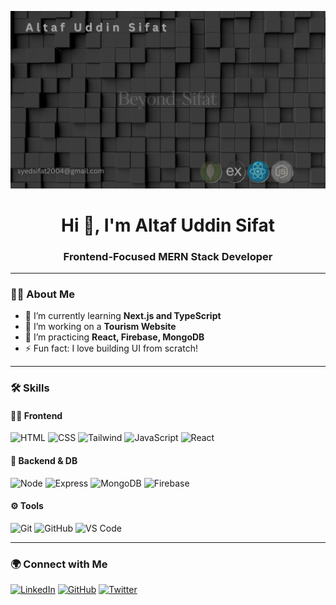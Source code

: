 <!-- Banner -->
<p align="center">
  <img src="Banner.png" alt="Banner" />
</p>

<h1 align="center">Hi 👋, I'm Altaf Uddin Sifat</h1>
<h3 align="center">Frontend-Focused MERN Stack Developer</h3>

---

### 🧑‍💻 About Me

- 🌱 I’m currently learning **Next.js and TypeScript**
- 🔭 I’m working on a **Tourism Website**
- 🧠 I’m practicing **React, Firebase, MongoDB**
- ⚡ Fun fact: I love building UI from scratch!

---

### 🛠️ Skills

#### 👨‍💻 Frontend
![HTML](https://img.shields.io/badge/-HTML5-E34F26?style=flat&logo=html5)
![CSS](https://img.shields.io/badge/-CSS3-1572B6?style=flat&logo=css3)
![Tailwind](https://img.shields.io/badge/-TailwindCSS-38B2AC?style=flat&logo=tailwind-css)
![JavaScript](https://img.shields.io/badge/-JavaScript-F7DF1E?style=flat&logo=javascript)
![React](https://img.shields.io/badge/-React-61DAFB?style=flat&logo=react)

#### 🧪 Backend & DB
![Node](https://img.shields.io/badge/-Node.js-339933?style=flat&logo=node.js)
![Express](https://img.shields.io/badge/-Express.js-000000?style=flat&logo=express)
![MongoDB](https://img.shields.io/badge/-MongoDB-47A248?style=flat&logo=mongodb)
![Firebase](https://img.shields.io/badge/-Firebase-FFCA28?style=flat&logo=firebase)

#### ⚙️ Tools
![Git](https://img.shields.io/badge/-Git-F05032?style=flat&logo=git)
![GitHub](https://img.shields.io/badge/-GitHub-181717?style=flat&logo=github)
![VS Code](https://img.shields.io/badge/-VSCode-007ACC?style=flat&logo=visual-studio-code)

---

### 🌍 Connect with Me

[![LinkedIn](https://img.shields.io/badge/-LinkedIn-blue?style=flat&logo=linkedin)](https://www.linkedin.com/in/syed-sifat2004/)
[![GitHub](https://img.shields.io/badge/-GitHub-181717?style=flat&logo=github)](https://github.com/Beyond-Sifat)
[![Twitter](https://img.shields.io/badge/-Twitter-1DA1F2?style=flat&logo=twitter)](https://x.com/Sifat2004?t=CyeTqrd2Wo87nxWZvUaBpw&s=09)

